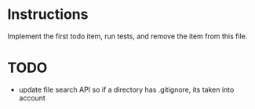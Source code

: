 # Instructions

Implement the first todo item, run tests, and remove the item from this file.

# TODO

- update file search API so if a directory has .gitignore, its taken into account
